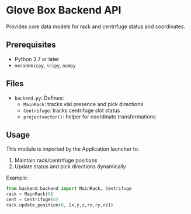 # Glove Box Backend API

Provides core data models for rack and centrifuge status and coordinates.

## Prerequisites
- Python 3.7 or later
- `mecademicpy`, `scipy`, `numpy`

## Files
- `backend.py`: Defines:
  - `MainRack`: tracks vial presence and pick directions
  - `Centrifuge`: tracks centrifuge slot status
  - `projectvector()`: helper for coordinate transformations

## Usage
This module is imported by the Application launcher to:
1. Maintain rack/centrifuge positions
2. Update status and pick directions dynamically

Example:
```python
from backend.backend import MainRack, Centrifuge
rack = MainRack(6)
cent = Centrifuge(6)
rack.update_position(0, [x,y,z,rx,ry,rz])
```
